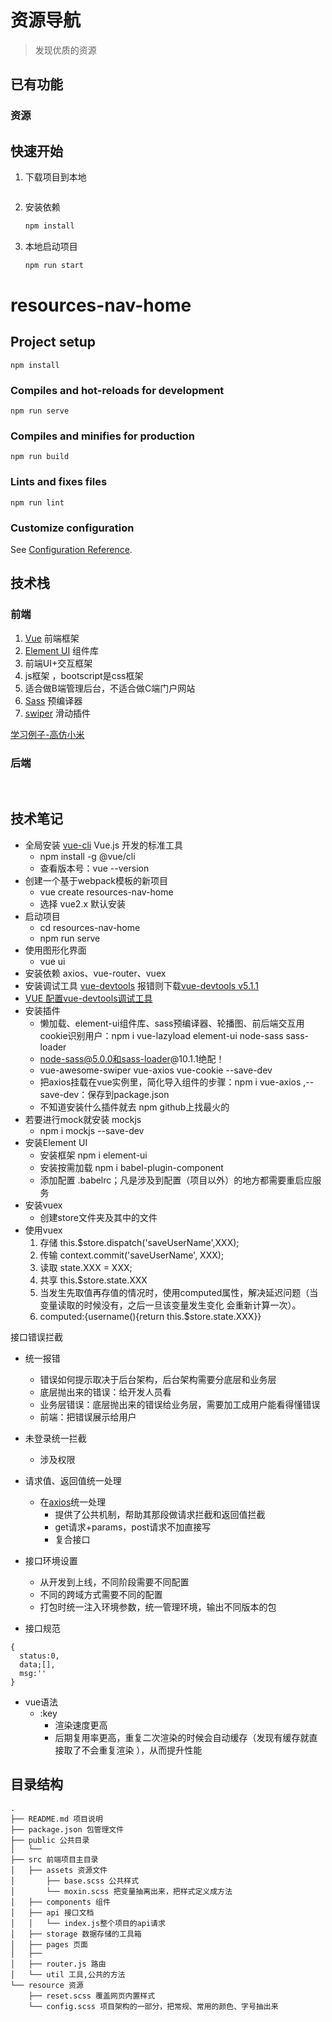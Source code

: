 # 资源导航

> 发现优质的资源


## 已有功能

### 资源



## 快速开始

1. 下载项目到本地

   ```bash
   
   ```

2. 安装依赖

   ```bash
   npm install
   ```

3. 本地启动项目

   ```bash
   npm run start
   ```
# resources-nav-home

## Project setup
```
npm install
```

### Compiles and hot-reloads for development
```
npm run serve
```

### Compiles and minifies for production
```
npm run build
```

### Lints and fixes files
```
npm run lint
```
 
### Customize configuration
See [Configuration Reference](https://cli.vuejs.org/config/).

## 技术栈

### 前端

1. [Vue](https://cn.vuejs.org/) 前端框架
2. [Element UI](https://element.eleme.cn/#/zh-CN) 组件库
  1. 前端UI+交互框架
  2. js框架 ，bootscript是css框架
  3. 适合做B端管理后台，不适合做C端门户网站
3. [Sass](https://www.sass.hk/) 预编译器
4. [swiper](https://www.swiper.com.cn/) 滑动插件
 
[学习例子-高仿小米](http://mi.futurefe.com/#/index)

### 后端


<br/>

## 技术笔记
* 全局安装 [vue-cli](https://cli.vuejs.org/zh/) Vue.js 开发的标准工具
  * npm install -g @vue/cli
  * 查看版本号：vue --version
* 创建一个基于webpack模板的新项目
  * vue create resources-nav-home
  * 选择 vue2.x 默认安装
* 启动项目
  * cd resources-nav-home
  * npm run serve
* 使用图形化界面
  * vue ui
* 安装依赖 axios、vue-router、vuex
* 安装调试工具 [vue-devtools](https://github.com/vuejs/devtools/) 报错则下载[vue-devtools v5.1.1](https://codeload.github.com/vuejs/devtools/zip/refs/tags/v5.1.1)
* [VUE 配置vue-devtools调试工具](http://www.imooc.com/article/294527)
* 安装插件
  * 懒加载、element-ui组件库、sass预编译器、轮播图、前后端交互用cookie识别用户：npm i vue-lazyload element-ui node-sass sass-loader
  * node-sass@5.0.0和sass-loader@10.1.1绝配！
  *  vue-awesome-swiper vue-axios vue-cookie --save-dev
  * 把axios挂载在vue实例里，简化导入组件的步骤：npm i vue-axios ,--save-dev：保存到package.json
  * 不知道安装什么插件就去 npm github上找最火的
* 若要进行mock就安装 mockjs
  * npm i mockjs --save-dev
* 安装Element UI
  * 安装框架 npm i element-ui
  * 安装按需加载 npm i  babel-plugin-component
  * 添加配置 .babelrc；凡是涉及到配置（项目以外）的地方都需要重启应服务 
* 安装vuex
  * 创建store文件夹及其中的文件
* 使用vuex
  1. 存储 this.$store.dispatch('saveUserName',XXX);
  2. 传输 context.commit('saveUserName', XXX);
  3. 读取 state.XXX = XXX;
  4. 共享 this.$store.state.XXX
  5. 当发生先取值再存值的情况时，使用computed属性，解决延迟问题（当变量读取的时候没有，之后一旦该变量发生变化 会重新计算一次）。
    1. computed:{username(){return this.$store.state.XXX}}
  



接口错误拦截
* 统一报错
  * 错误如何提示取决于后台架构，后台架构需要分底层和业务层
  * 底层抛出来的错误：给开发人员看
  * 业务层错误：底层抛出来的错误给业务层，需要加工成用户能看得懂错误
  * 前端：把错误展示给用户
* 未登录统一拦截
  * 涉及权限
* 请求值、返回值统一处理
  * 在[axios](http://www.npmjs.com/package/axios)统一处理
    * 提供了公共机制，帮助其那段做请求拦截和返回值拦截
    * get请求+params，post请求不加直接写
    * 复合接口


* 接口环境设置
  * 从开发到上线，不同阶段需要不同配置
  * 不同的跨域方式需要不同的配置
  * 打包时统一注入环境参数，统一管理环境，输出不同版本的包

* 接口规范
```
{
  status:0,
  data;[],
  msg:''
}
```

* vue语法
  * :key  
    * 渲染速度更高
    * 后期复用率更高，重复二次渲染的时候会自动缓存（发现有缓存就直接取了不会重复渲染 ），从而提升性能
## 目录结构

```
.
├── README.md 项目说明
├── package.json 包管理文件
├── public 公共目录
│   └── 
├── src 前端项目主目录
│   ├── assets 资源文件
│       ├── base.scss 公共样式
│       └── moxin.scss 把变量抽离出来，把样式定义成方法
│   ├── components 组件
│   ├── api 接口文档
│   │   └── index.js整个项目的api请求
│   ├── storage 数据存储的工具箱
│   ├── pages 页面
│   ├── 
│   ├── router.js 路由
│   └── util 工具,公共的方法
└── resource 资源
    ├── reset.scss 覆盖网页内置样式
    └── config.scss 项目架构的一部分，把常规、常用的颜色、字号抽出来
```
